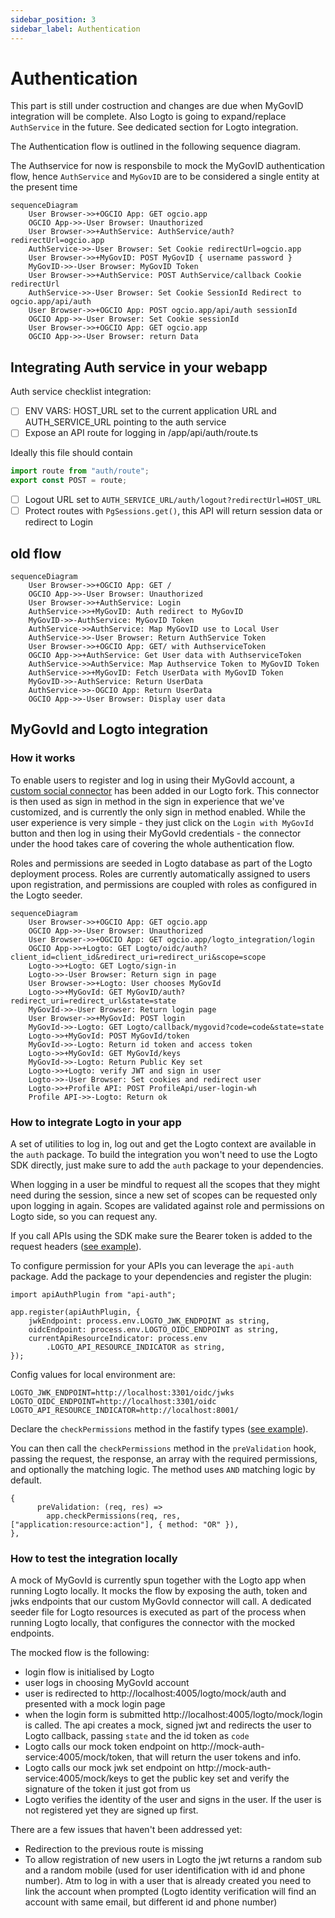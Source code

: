 ```yaml
---
sidebar_position: 3
sidebar_label: Authentication
---
```


# Authentication

This part is still under costruction and changes are due when MyGovID integration will be complete.
Also Logto is going to expand/replace `AuthService` in the future. See dedicated section for Logto integration.

The Authentication flow is outlined in the following sequence diagram.

The Authservice for now is responsbile to mock the MyGovID authentication flow, hence `AuthService` and `MyGovID`
are to be considered a single entity at the present time

```mermaid
sequenceDiagram
    User Browser->>+OGCIO App: GET ogcio.app
    OGCIO App->>-User Browser: Unauthorized
    User Browser->>+AuthService: AuthService/auth?redirectUrl=ogcio.app
    AuthService->>-User Browser: Set Cookie redirectUrl=ogcio.app
    User Browser->>+MyGovID: POST MyGovID { username password }
    MyGovID->>-User Browser: MyGovID Token
    User Browser->>+AuthService: POST AuthService/callback Cookie redirectUrl
    AuthService->>-User Browser: Set Cookie SessionId Redirect to ogcio.app/api/auth
    User Browser->>+OGCIO App: POST ogcio.app/api/auth sessionId
    OGCIO App->>-User Browser: Set Cookie sessionId
    User Browser->>+OGCIO App: GET ogcio.app
    OGCIO App->>-User Browser: return Data
```

## Integrating Auth service in your webapp

Auth service checklist integration:

- [ ] ENV VARS: HOST_URL set to the current application URL and AUTH_SERVICE_URL pointing to the auth service
- [ ] Expose an API route for logging in /app/api/auth/route.ts

Ideally this file should contain

```typescript
import route from "auth/route";
export const POST = route;
```

- [ ] Logout URL set to `AUTH_SERVICE_URL/auth/logout?redirectUrl=HOST_URL`
- [ ] Protect routes with `PgSessions.get()`, this API will return session data or redirect to Login

## old flow

```mermaid
sequenceDiagram
    User Browser->>+OGCIO App: GET /
    OGCIO App->>-User Browser: Unauthorized
    User Browser->>+AuthService: Login
    AuthService->>+MyGovID: Auth redirect to MyGovID
    MyGovID->>-AuthService: MyGovID Token
    AuthService->>AuthService: Map MyGovID use to Local User
    AuthService->>-User Browser: Return AuthService Token
    User Browser->>+OGCIO App: GET/ with AuthserviceToken
    OGCIO App->>+AuthService: Get User data with AuthserviceToken
    AuthService->>AuthService: Map Authservice Token to MyGovID Token
    AuthService->>+MyGovID: Fetch UserData with MyGovID Token
    MyGovID->>-AuthService: Return UserData
    AuthService->>-OGCIO App: Return UserData
    OGCIO App->>-User Browser: Display user data
```


## MyGovId and Logto integration

### How it works
To enable users to register and log in using their MyGovId account, a [custom social connector](https://github.com/ogcio/logto/blob/feb677ae4d5cfd8d876fd888aa7346a4b21a6eff/packages/connectors/connector-mygovid/src/index.ts) has been added in our Logto fork. This connector is then used as sign in method in the sign in experience that we've customized, and is currently the only sign in method enabled.
While the user experience is very simple - they just click on the `Login with MyGovId` button and then log in using their MyGovId credentials - the connector under the hood takes care of covering the whole authentication flow.

Roles and permissions are seeded in Logto database as part of the Logto deployment process. Roles are currently automatically assigned to users upon registration, and permissions are coupled with roles as configured in the Logto seeder.

```mermaid
sequenceDiagram
    User Browser->>+OGCIO App: GET ogcio.app
    OGCIO App->>-User Browser: Unauthorized
    User Browser->>+OGCIO App: GET ogcio.app/logto_integration/login
    OGCIO App->>+Logto: GET Logto/oidc/auth?client_id=client_id&redirect_uri=redirect_uri&scope=scope
    Logto->>+Logto: GET Logto/sign-in
    Logto->>-User Browser: Return sign in page
    User Browser->>+Logto: User chooses MyGovId
    Logto->>+MyGovId: GET MyGovID/auth?redirect_uri=redirect_url&state=state
    MyGovId->>-User Browser: Return login page
    User Browser->>+MyGovId: POST login
    MyGovId->>-Logto: GET Logto/callback/mygovid?code=code&state=state 
    Logto->>+MyGovId: POST MyGovId/token
    MyGovId->>-Logto: Return id token and access token
    Logto->>+MyGovId: GET MyGovId/keys
    MyGovId->>-Logto: Return Public Key set
    Logto->>+Logto: verify JWT and sign in user
    Logto->>-User Browser: Set cookies and redirect user
    Logto->>+Profile API: POST ProfileApi/user-login-wh
    Profile API->>-Logto: Return ok
```

### How to integrate Logto in your app

A set of utilities to log in, log out and get the Logto context are available in the `auth` package. To build the integration you won't need to use the Logto SDK directly, just make sure to add the `auth` package to your dependencies.

When logging in a user be mindful to request all the scopes that they might need during the session, since a new set of scopes can be requested only upon logging in again. Scopes are validated against role and permissions on Logto side, so you can request any.

If you call APIs using the SDK make sure the Bearer token is added to the request headers ([see example](https://github.com/ogcio/life-events/blob/b46257ad92964b6b1e1f6ea2661978d6673e758f/packages/building-blocks-sdk/services/payments/index.ts#L27)).

To configure permission for your APIs you can leverage the `api-auth` package. Add the package to your dependencies and register the plugin:

```
import apiAuthPlugin from "api-auth";

app.register(apiAuthPlugin, {
    jwkEndpoint: process.env.LOGTO_JWK_ENDPOINT as string,
    oidcEndpoint: process.env.LOGTO_OIDC_ENDPOINT as string,
    currentApiResourceIndicator: process.env
        .LOGTO_API_RESOURCE_INDICATOR as string,
});
```

Config values for local environment are:

```
LOGTO_JWK_ENDPOINT=http://localhost:3301/oidc/jwks
LOGTO_OIDC_ENDPOINT=http://localhost:3301/oidc
LOGTO_API_RESOURCE_INDICATOR=http://localhost:8001/
```

Declare the `checkPermissions` method in the fastify types ([see example](https://github.com/ogcio/life-events/blob/d211f659709b64e3a5db74cbd897279d707a93c7/apps/payments-api/types/index.d.ts#L36-L41)).

You can then call the `checkPermissions` method in the `preValidation` hook, passing the request, the response, an array with the required permissions, and optionally the matching logic. The method uses `AND` matching logic by default.

```
{
      preValidation: (req, res) =>
        app.checkPermissions(req, res, ["application:resource:action"], { method: "OR" }),
},
```


### How to test the integration locally

A mock of MyGovId is currently spun together with the Logto app when running Logto locally.
It mocks the flow by exposing the auth, token and jwks endpoints that our custom MyGovId connector will call. A dedicated seeder file for Logto resources is executed as part of the process when running Logto locally, that configures the connector with the mocked endpoints.

The mocked flow is the following:

- login flow is initialised by Logto
- user logs in choosing MyGovId account
- user is redirected to http://localhost:4005/logto/mock/auth and presented with a mock login page
- when the login form is submitted http://localhost:4005/logto/mock/login is called. The api creates a mock, signed jwt and redirects the user to Logto callback, passing `state` and the id token as `code`
- Logto calls our mock token endpoint on http://mock-auth-service:4005/mock/token, that will return the user tokens and info.
- Logto calls our mock jwk set endpoint on http://mock-auth-service:4005/mock/keys to get the public key set and verify the signature of the token it just got from us
- Logto verifies the identity of the user and signs in the user. If the user is not registered yet they are signed up first.


There are a few issues that haven't been addressed yet:
- Redirection to the previous route is missing
- To allow registration of new users in Logto the jwt returns a random sub and a random mobile (used for user identification with id and phone number). Atm to log in with a user that is already created you need to link the account when prompted (Logto identity verification will find an account with same email, but different id and phone number)
